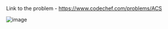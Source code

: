 Link to the problem - https://www.codechef.com/problems/ACS


![image](https://github.com/Haleshot/Competitive-Programming/assets/57552973/bfb4a6c1-4587-4673-a100-9924d1443c52)
